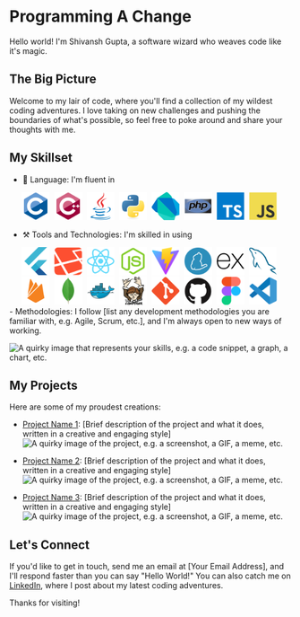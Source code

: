 <!--
**gshivg/gshivg** is a ✨ _special_ ✨ repository because its `README.md` (this file) appears on your GitHub profile.

Here are some ideas to get you started:

- 🔭 I’m currently working on ...
- 🌱 I’m currently learning ...
- 👯 I’m looking to collaborate on ...
- 🤔 I’m looking for help with ...
- 💬 Ask me about ...
- 📫 How to reach me: ...
- 😄 Pronouns: ...
- ⚡ Fun fact: ...
-->

# Programming A Change

Hello world! I'm Shivansh Gupta, a software wizard who weaves code like it's magic.

## The Big Picture

Welcome to my lair of code, where you'll find a collection of my wildest coding adventures. I love taking on new challenges and pushing the boundaries of what's possible, so feel free to poke around and share your thoughts with me.

## My Skillset

- :wrench: Language: I'm fluent in
<div align="center">
  <img src="./icons/C.svg" title="C" alt="C" width="50"/>&nbsp;
  <img src="./icons/C++.svg" title="C++" alt="C++" width="50"/>&nbsp;
  <img src="./icons/java.svg" title="Java" alt="Java" width="50"/>&nbsp;
  <img src="./icons/python.svg" title="Python" alt="Python" width="50"/>&nbsp;
  <img src="./icons/dart.svg" title="Dart" alt="Dart" width="50"/>&nbsp;
  <img src="./icons/php.svg" title="PHP" alt="PHP" width="50"/>&nbsp;
  <img src="./icons/typescript.svg" title="Typescript" alt="Typescript" width="50"/>&nbsp;
  <img src="./icons/js.svg" title="Javascript" alt="Javascript" width="50"/>&nbsp;
</div>

- :hammer_and_pick: Tools and Technologies: I'm skilled in using
<div align="center">
<img src="./icons/flutter.svg" title="Flutter" alt="Flutter" width="50"/>&nbsp;
  <img src="./icons/laravel.svg" title="Laravel" alt="Laravel" width="50"/>&nbsp;
  <img src="./icons/react.svg" title="React" alt="React" width="50"/>&nbsp;
  <img src="./icons/nodejs.svg" title="NodeJS" alt="NodeJS" width="50"/>&nbsp;
  <img src="./icons/vitejs.svg" title="ViteJS" alt="ViteJS" width="50"/>&nbsp;
  <img src="./icons/yarn.svg" title="Yarn" alt="Yarn" width="50"/>&nbsp;
  <img src="./icons/express.svg" title="Express" alt="Express" width="50"/>&nbsp;
  <img src="./icons/mysql.svg" title="MySQL" alt="MySQL" width="50"/>&nbsp;
  <img src="./icons/firebase.svg" title="Firebase" alt="Firebase" width="50"/>&nbsp;
  <img src="./icons/mongodb.svg" title="mongoDB" alt="mongoDB" width="50"/>&nbsp;
  <img src="./icons/docker.svg" title="Docker" alt="Docker" width="50"/>&nbsp;
  <img src="./icons/composer.svg" title="Composer" alt="Composer" width="50"/>&nbsp;
  <img src="./icons/git.svg" title="Git" alt="Git" width="50"/>&nbsp;
  <img src="./icons/github.svg" title="Github" alt="Github" width="50"/>&nbsp;
  <img src="./icons/figma.svg" title="figma" alt="figma" width="50"/>&nbsp;
  <img src="./icons/vscode.svg" title="Visual Studio Code" alt="Visual Studio Code" width="50"/>&nbsp;
</div>
- Methodologies: I follow [list any development methodologies you are familiar with, e.g. Agile, Scrum, etc.], and I'm always open to new ways of working.

![A quirky image that represents your skills, e.g. a code snippet, a graph, a chart, etc.](skills_image.png)

## My Projects

Here are some of my proudest creations:

- [Project Name 1](https://github.com/your-username/project-name-1): [Brief description of the project and what it does, written in a creative and engaging style]
  ![A quirky image of the project, e.g. a screenshot, a GIF, a meme, etc.](project_1_image.png)

- [Project Name 2](https://github.com/your-username/project-name-2): [Brief description of the project and what it does, written in a creative and engaging style]
  ![A quirky image of the project, e.g. a screenshot, a GIF, a meme, etc.](project_2_image.png)

- [Project Name 3](https://github.com/your-username/project-name-3): [Brief description of the project and what it does, written in a creative and engaging style]
  ![A quirky image of the project, e.g. a screenshot, a GIF, a meme, etc.](project_3_image.png)

## Let's Connect

If you'd like to get in touch, send me an email at [Your Email Address], and I'll respond faster than you can say "Hello World!" You can also catch me on [LinkedIn](https://www.linkedin.com/in/your-username/), where I post about my latest coding adventures.

Thanks for visiting!
